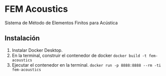 # FEM Acoustics
Sistema de Método de Elementos Finitos para Acústica

## Instalación

1. Instalar Docker Desktop.
2. En la terminal, construir el contenedor de docker 
```docker build -t fem-acoustics```
3. Ejecutar el contenedor en la terminal.
```docker run -p 8888:8888 --rm -ti fem-acoustics```